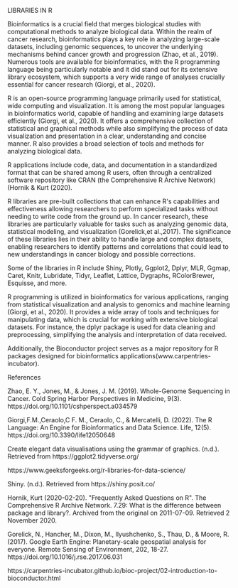 LIBRARIES IN R

Bioinformatics is a crucial field that merges biological studies with computational methods to analyze biological data. Within the realm of cancer research, bioinformatics plays a key role in analyzing large-scale datasets, including genomic sequences, to uncover the underlying mechanisms behind cancer growth and progression (Zhao, et al., 2019). Numerous tools are available for bioinformatics, with the R programming language being particularly notable and it did stand out for its extensive library ecosystem, which supports a very wide range of analyses crucially essential for cancer research (Giorgi, et al., 2020).

R is an open-source programming language primarily used for statistical, wide computing and visualization. It is among the most popular languages in bioinformatics world, capable of handling and examining large datasets efficiently (Giorgi, et al., 2020). It offers a comprehensive collection of statistical and graphical methods while also simplifying the process of data visualization and presentation in a clear, understanding and concise manner. R also provides a broad selection of tools and methods for analyzing biological data.

R applications include code, data, and documentation in a standardized format that can be shared among R users, often through a centralized software repository like CRAN (the Comprehensive R Archive Network) (Hornik & Kurt (2020).

R libraries are pre-built collections that can enhance R's capabilities and effectiveness allowing researchers to perform specialized tasks without needing to write code from the ground up. In cancer research, these libraries are particularly valuable for tasks such as analyzing genomic data, statistical modeling, and visualization (Gorelick,et al.,2017). The significance of these libraries lies in their ability to handle large and complex datasets, enabling researchers to identify patterns and correlations that could lead to new understandings in cancer biology and possible corrections.

Some of the libraries in R include Shiny, Plotly, Ggplot2, Dplyr, MLR, Ggmap, Caret, Knitr, Lubridate, Tidyr, Leaflet, Lattice, Dygraphs, RColorBrewer, Esquisse, and more.

R programming is utilized in bioinformatics for various applications, ranging from statistical visualization and analysis to genomics and machine learning (Giorgi, et al., 2020). It provides a wide array of tools and techniques for manipulating data, which is crucial for working with extensive biological datasets. For instance, the dplyr package is used for data cleaning and preprocessing, simplifying the analysis and interpretation of data received.

Additionally, the Bioconductor project serves as a major repository for R packages designed for bioinformatics applications(www\.carpentries-incubator).

References

Zhao, E. Y., Jones, M., & Jones, J. M. (2019). Whole-Genome Sequencing in Cancer. Cold Spring Harbor Perspectives in Medicine, 9(3). https\://doi.org/10.1101/cshperspect.a034579

Giorgi,F.M.,Ceraolo,C F. M., Ceraolo, C., & Mercatelli, D. (2022). The R Language: An Engine for Bioinformatics and Data Science. Life, 12(5). https\://doi.org/10.3390/life12050648

Create elegant data visualisations using the grammar of graphics. (n.d.). Retrieved from https\://ggplot2.tidyverse.org/

https\://www\.geeksforgeeks.org/r-libraries-for-data-science/

Shiny. (n.d.). Retrieved from https\://shiny.posit.co/

Hornik, Kurt (2020-02-20). "Frequently Asked Questions on R". The Comprehensive R Archive Network. 7.29: What is the difference between package and library?. Archived from the original on 2011-07-09. Retrieved 2 November 2020.

Gorelick, N., Hancher, M., Dixon, M., Ilyushchenko, S., Thau, D., & Moore, R. (2017). Google Earth Engine: Planetary-scale geospatial analysis for everyone. Remote Sensing of Environment, 202, 18-27. https\://doi.org/10.1016/j.rse.2017.06.031

https\://carpentries-incubator.github.io/bioc-project/02-introduction-to-bioconductor.html
